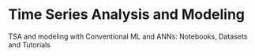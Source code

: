 # Time Series Analysis and Modeling
TSA and modeling with Conventional ML and ANNs: Notebooks, Datasets and Tutorials
